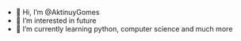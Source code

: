 - 👋 Hi, I’m @AktinuyGomes
- 👀 I’m interested in future
- 🌱 I’m currently learning python, computer science and much more

<!---
AktinuyGomes/AktinuyGomes is a ✨ special ✨ repository because its `README.md` (this file) appears on your GitHub profile.
You can click the Preview link to take a look at your changes.
--->

